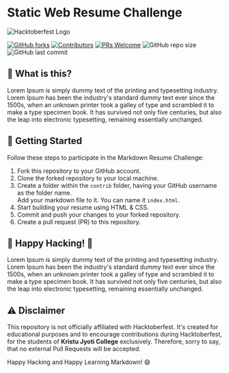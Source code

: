 # Static Web Resume Challenge

![Hacktoberfest Logo](https://hacktoberfest.com/_next/static/media/logo-hacktoberfest--horizontal.ebc5fdc8.svg)

[![GitHub forks](https://img.shields.io/github/forks/inovus-labs/static-web-resume)](https://github.com/inovus-labs/static-web-resume/network)
[![Contributors](https://img.shields.io/github/contributors/inovus-labs/static-web-resume)](https://github.com/inovus-labs/static-web-resume/graphs/contributors)
[![PRs Welcome](https://img.shields.io/badge/PRs-Only%20accepted%20from%20KJCMT%20students-brightgreen.svg)](https://github.com/inovus-labs/static-web-resume/pulls)
![GitHub repo size](https://img.shields.io/github/repo-size/inovus-labs/static-web-resume)
![GitHub last commit](https://img.shields.io/github/last-commit/inovus-labs/static-web-resume)

## 🌟 What is this?

Lorem Ipsum is simply dummy text of the printing and typesetting industry. Lorem Ipsum has been the industry's standard dummy text ever since the 1500s, when an unknown printer took a galley of type and scrambled it to make a type specimen book. It has survived not only five centuries, but also the leap into electronic typesetting, remaining essentially unchanged.

## 🌟 Getting Started

Follow these steps to participate in the Markdown Resume Challenge:

1. Fork this repository to your GitHub account.
2. Clone the forked repository to your local machine.
3. Create a folder within the `contrib` folder, having your GitHub username as the folder name.<br>Add your markdown file to it. You can name it `index.html`.
5. Start building your resume using HTML & CSS.
6. Commit and push your changes to your forked repository.
7. Create a pull request (PR) to this repository.

## 🌟 Happy Hacking! 🎉

Lorem Ipsum is simply dummy text of the printing and typesetting industry. Lorem Ipsum has been the industry's standard dummy text ever since the 1500s, when an unknown printer took a galley of type and scrambled it to make a type specimen book. It has survived not only five centuries, but also the leap into electronic typesetting, remaining essentially unchanged.

## ⚠️ Disclaimer

This repository is not officially affiliated with Hacktoberfest. It's created for educational purposes and to encourage contributions during Hacktoberfest, for the students of **Kristu Jyoti College** exclusively. Therefore, sorry to say, that no external Pull Requests will be accepted.

Happy Hacking and Happy Learning Markdown! 😄

